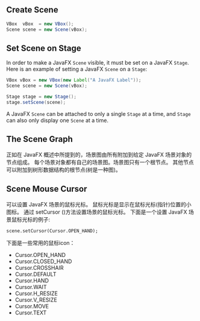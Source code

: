 ## Create Scene

```java
VBox  vBox  = new VBox();
Scene scene = new Scene(vBox);
```

## Set Scene on Stage

In order to make a JavaFX `Scene` visible, it must be set on a JavaFX `Stage`. Here is an example of setting a JavaFX `Scene` on a `Stage`:

```java
VBox vBox = new VBox(new Label("A JavaFX Label"));
Scene scene = new Scene(vBox);

Stage stage = new Stage();
stage.setScene(scene);
```

A JavaFX `Scene` can be attached to only a single `Stage` at a time, and `Stage` can also only display one `Scene` at a time.

## The Scene Graph

正如在 JavaFX 概述中所提到的，场景图由所有附加到给定 JavaFX 场景对象的节点组成。 每个场景对象都有自己的场景图。场景图只有一个根节点。 其他节点可以附加到树形数据结构的根节点(树是一种图)。

## Scene Mouse Cursor

可以设置 JavaFX 场景的鼠标光标。 鼠标光标是显示在鼠标光标(指针)位置的小图标。 通过 setCursor ()方法设置场景的鼠标光标。 下面是一个设置 JavaFX 场景鼠标光标的例子:

```
scene.setCursor(Cursor.OPEN_HAND);
```

下面是一些常用的鼠标icon：

- Cursor.OPEN_HAND
- Cursor.CLOSED_HAND
- Cursor.CROSSHAIR
- Cursor.DEFAULT
- Cursor.HAND
- Cursor.WAIT
- Cursor.H_RESIZE
- Cursor.V_RESIZE
- Cursor.MOVE
- Cursor.TEXT